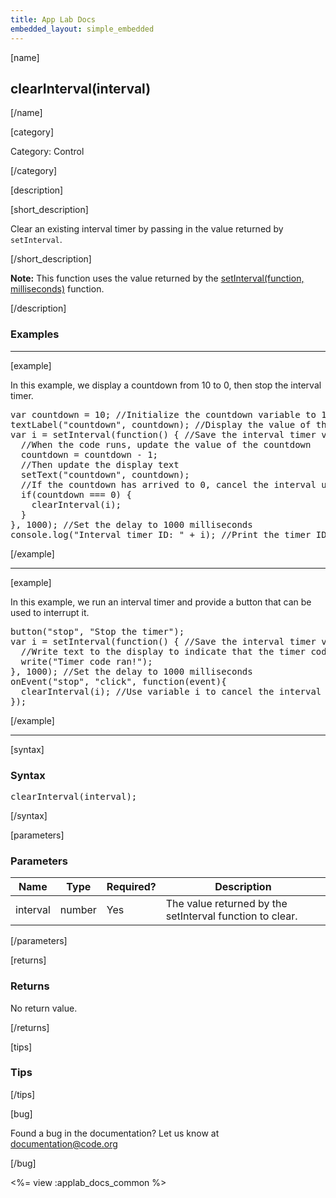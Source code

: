 ```yaml
---
title: App Lab Docs
embedded_layout: simple_embedded
---
```


[name]

## clearInterval(interval)

[/name]


[category]

Category: Control

[/category]

[description]

[short_description]

Clear an existing interval timer by passing in the value returned by `setInterval`.

[/short_description]

**Note:** This function uses the value returned by the [setInterval(function, milliseconds)](/applab/docs/setInterval) function.

[/description]

### Examples
____________________________________________________

[example]

In this example, we display a countdown from 10 to 0, then stop the interval timer.
<pre>
var countdown = 10; //Initialize the countdown variable to 10
textLabel("countdown", countdown); //Display the value of the countdown in a text label
var i = setInterval(function() { //Save the interval timer value in variable i
  //When the code runs, update the value of the countdown
  countdown = countdown - 1;
  //Then update the display text
  setText("countdown", countdown);
  //If the countdown has arrived to 0, cancel the interval using variable i
  if(countdown === 0) {
    clearInterval(i);
  }
}, 1000); //Set the delay to 1000 milliseconds
console.log("Interval timer ID: " + i); //Print the timer ID to the console
</pre>

[/example]

____________________________________________________

[example]

In this example, we run an interval timer and provide a button that can be used to interrupt it.
<pre>
button("stop", "Stop the timer");
var i = setInterval(function() { //Save the interval timer value in variable i
  //Write text to the display to indicate that the timer code was executed
  write("Timer code ran!");
}, 1000); //Set the delay to 1000 milliseconds
onEvent("stop", "click", function(event){
  clearInterval(i); //Use variable i to cancel the interval timer
});
</pre>

[/example]

____________________________________________________

[syntax]

### Syntax
<pre>
clearInterval(interval);
</pre>

[/syntax]

[parameters]

### Parameters

| Name  | Type | Required? | Description |
|-----------------|------|-----------|-------------|
| interval | number | Yes | The value returned by the setInterval function to clear.  |

[/parameters]

[returns]

### Returns
No return value.

[/returns]

[tips]

### Tips

[/tips]

[bug]

Found a bug in the documentation? Let us know at documentation@code.org

[/bug]

<%= view :applab_docs_common %>
